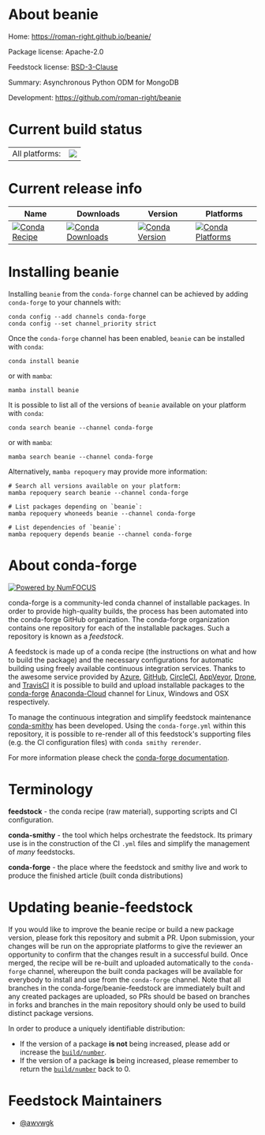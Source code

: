 About beanie
============

Home: https://roman-right.github.io/beanie/

Package license: Apache-2.0

Feedstock license: [BSD-3-Clause](https://github.com/conda-forge/beanie-feedstock/blob/main/LICENSE.txt)

Summary: Asynchronous Python ODM for MongoDB

Development: https://github.com/roman-right/beanie

Current build status
====================


<table><tr><td>All platforms:</td>
    <td>
      <a href="https://dev.azure.com/conda-forge/feedstock-builds/_build/latest?definitionId=17048&branchName=main">
        <img src="https://dev.azure.com/conda-forge/feedstock-builds/_apis/build/status/beanie-feedstock?branchName=main">
      </a>
    </td>
  </tr>
</table>

Current release info
====================

| Name | Downloads | Version | Platforms |
| --- | --- | --- | --- |
| [![Conda Recipe](https://img.shields.io/badge/recipe-beanie-green.svg)](https://anaconda.org/conda-forge/beanie) | [![Conda Downloads](https://img.shields.io/conda/dn/conda-forge/beanie.svg)](https://anaconda.org/conda-forge/beanie) | [![Conda Version](https://img.shields.io/conda/vn/conda-forge/beanie.svg)](https://anaconda.org/conda-forge/beanie) | [![Conda Platforms](https://img.shields.io/conda/pn/conda-forge/beanie.svg)](https://anaconda.org/conda-forge/beanie) |

Installing beanie
=================

Installing `beanie` from the `conda-forge` channel can be achieved by adding `conda-forge` to your channels with:

```
conda config --add channels conda-forge
conda config --set channel_priority strict
```

Once the `conda-forge` channel has been enabled, `beanie` can be installed with `conda`:

```
conda install beanie
```

or with `mamba`:

```
mamba install beanie
```

It is possible to list all of the versions of `beanie` available on your platform with `conda`:

```
conda search beanie --channel conda-forge
```

or with `mamba`:

```
mamba search beanie --channel conda-forge
```

Alternatively, `mamba repoquery` may provide more information:

```
# Search all versions available on your platform:
mamba repoquery search beanie --channel conda-forge

# List packages depending on `beanie`:
mamba repoquery whoneeds beanie --channel conda-forge

# List dependencies of `beanie`:
mamba repoquery depends beanie --channel conda-forge
```


About conda-forge
=================

[![Powered by
NumFOCUS](https://img.shields.io/badge/powered%20by-NumFOCUS-orange.svg?style=flat&colorA=E1523D&colorB=007D8A)](https://numfocus.org)

conda-forge is a community-led conda channel of installable packages.
In order to provide high-quality builds, the process has been automated into the
conda-forge GitHub organization. The conda-forge organization contains one repository
for each of the installable packages. Such a repository is known as a *feedstock*.

A feedstock is made up of a conda recipe (the instructions on what and how to build
the package) and the necessary configurations for automatic building using freely
available continuous integration services. Thanks to the awesome service provided by
[Azure](https://azure.microsoft.com/en-us/services/devops/), [GitHub](https://github.com/),
[CircleCI](https://circleci.com/), [AppVeyor](https://www.appveyor.com/),
[Drone](https://cloud.drone.io/welcome), and [TravisCI](https://travis-ci.com/)
it is possible to build and upload installable packages to the
[conda-forge](https://anaconda.org/conda-forge) [Anaconda-Cloud](https://anaconda.org/)
channel for Linux, Windows and OSX respectively.

To manage the continuous integration and simplify feedstock maintenance
[conda-smithy](https://github.com/conda-forge/conda-smithy) has been developed.
Using the ``conda-forge.yml`` within this repository, it is possible to re-render all of
this feedstock's supporting files (e.g. the CI configuration files) with ``conda smithy rerender``.

For more information please check the [conda-forge documentation](https://conda-forge.org/docs/).

Terminology
===========

**feedstock** - the conda recipe (raw material), supporting scripts and CI configuration.

**conda-smithy** - the tool which helps orchestrate the feedstock.
                   Its primary use is in the construction of the CI ``.yml`` files
                   and simplify the management of *many* feedstocks.

**conda-forge** - the place where the feedstock and smithy live and work to
                  produce the finished article (built conda distributions)


Updating beanie-feedstock
=========================

If you would like to improve the beanie recipe or build a new
package version, please fork this repository and submit a PR. Upon submission,
your changes will be run on the appropriate platforms to give the reviewer an
opportunity to confirm that the changes result in a successful build. Once
merged, the recipe will be re-built and uploaded automatically to the
`conda-forge` channel, whereupon the built conda packages will be available for
everybody to install and use from the `conda-forge` channel.
Note that all branches in the conda-forge/beanie-feedstock are
immediately built and any created packages are uploaded, so PRs should be based
on branches in forks and branches in the main repository should only be used to
build distinct package versions.

In order to produce a uniquely identifiable distribution:
 * If the version of a package **is not** being increased, please add or increase
   the [``build/number``](https://docs.conda.io/projects/conda-build/en/latest/resources/define-metadata.html#build-number-and-string).
 * If the version of a package **is** being increased, please remember to return
   the [``build/number``](https://docs.conda.io/projects/conda-build/en/latest/resources/define-metadata.html#build-number-and-string)
   back to 0.

Feedstock Maintainers
=====================

* [@awvwgk](https://github.com/awvwgk/)

